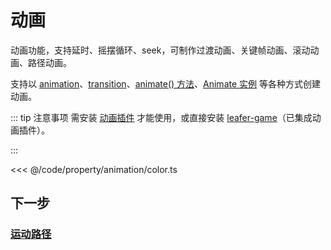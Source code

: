 <script setup>
import Case from '/component/Case.vue'
</script>

# 动画

动画功能，支持延时、摇摆循环、seek，可制作过渡动画、关键帧动画、滚动动画、路径动画。

支持以 [animation](/reference/property/animation.md)、[transition](/reference/property/transition.md)、[animate() 方法](/reference/property/animate.md)、[Animate 实例](/plugin/in/animate/Animate.md) 等各种方式创建动画。

::: tip 注意事项
需安装 [动画插件](/plugin/in/animate/) 才能使用，或直接安装 [leafer-game](/guide/install/game/start.md)（已集成动画插件）。

:::

<case name="AnimateColor" editor=false></case>

<<< @/code/property/animation/color.ts

## 下一步

### [运动路径](/guide/plugin/motion-path)
